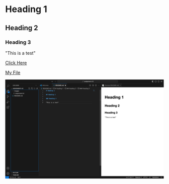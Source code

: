 # Heading 1

## Heading 2 

### Heading 3 

"This is a test"

[Click Here](https://www.freeimages.com/search/goat)

[My File](./responses.txt)

![screenshot](Screenshot.png)